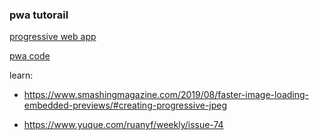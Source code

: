### pwa tutorail

[progressive web app](https://developers.google.com/web/fundamentals/codelabs/your-first-pwapp?hl=zh-cn)

[pwa code](https://github.com/googlecodelabs/your-first-pwapp/blob/master/public/scripts/install.js)


learn:

- https://www.smashingmagazine.com/2019/08/faster-image-loading-embedded-previews/#creating-progressive-jpeg

- https://www.yuque.com/ruanyf/weekly/issue-74